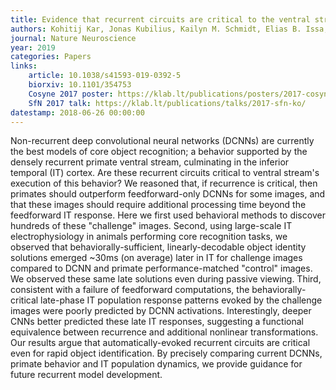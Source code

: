 ```yaml
---
title: Evidence that recurrent circuits are critical to the ventral stream's execution of core object recognition behavior
authors: Kohitij Kar, Jonas Kubilius, Kailyn M. Schmidt, Elias B. Issa, James J. DiCarlo
journal: Nature Neuroscience
year: 2019
categories: Papers
links:
    article: 10.1038/s41593-019-0392-5
    biorxiv: 10.1101/354753
    Cosyne 2017 poster: https://klab.lt/publications/posters/2017-cosyne-ko/
    SfN 2017 talk: https://klab.lt/publications/talks/2017-sfn-ko/
datestamp: 2018-06-26 00:00:00
---
```


Non-recurrent deep convolutional neural networks (DCNNs) are currently the best models of core object recognition; a behavior supported by the densely recurrent primate ventral stream, culminating in the inferior temporal (IT) cortex. Are these recurrent circuits critical to ventral stream's execution of this behavior? We reasoned that, if recurrence is critical, then primates should outperform feedforward-only DCNNs for some images, and that these images should require additional processing time beyond the feedforward IT response. Here we first used behavioral methods to discover hundreds of these "challenge" images. Second, using large-scale IT electrophysiology in animals performing core recognition tasks, we observed that behaviorally-sufficient, linearly-decodable object identity solutions emerged ~30ms (on average) later in IT for challenge images compared to DCNN and primate performance-matched "control" images. We observed these same late solutions even during passive viewing. Third, consistent with a failure of feedforward computations, the behaviorally-critical late-phase IT population response patterns evoked by the challenge images were poorly predicted by DCNN activations. Interestingly, deeper CNNs better predicted these late IT responses, suggesting a functional equivalence between recurrence and additional nonlinear transformations. Our results argue that automatically-evoked recurrent circuits are critical even for rapid object identification. By precisely comparing current DCNNs, primate behavior and IT population dynamics, we provide guidance for future recurrent model development.